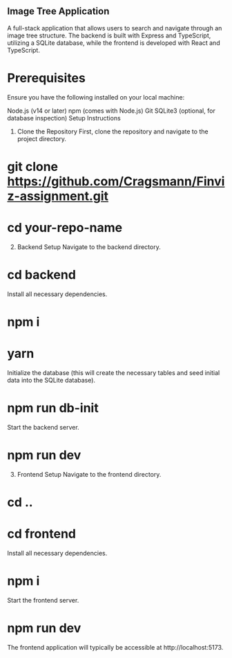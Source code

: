 ## Image Tree Application

A full-stack application that allows users to search and navigate through an image tree structure. The backend is built with Express and TypeScript, utilizing a SQLite database, while the frontend is developed with React and TypeScript.

# Prerequisites

Ensure you have the following installed on your local machine:

Node.js (v14 or later)
npm (comes with Node.js)
Git
SQLite3 (optional, for database inspection)
Setup Instructions

1. Clone the Repository
   First, clone the repository and navigate to the project directory.

# git clone https://github.com/Cragsmann/Finviz-assignment.git

# cd your-repo-name

2. Backend Setup
   Navigate to the backend directory.

# cd backend

Install all necessary dependencies.

# npm i

# yarn

Initialize the database (this will create the necessary tables and seed initial data into the SQLite database).

# npm run db-init

Start the backend server.

# npm run dev

3. Frontend Setup
   Navigate to the frontend directory.

# cd ..

# cd frontend

Install all necessary dependencies.

# npm i

Start the frontend server.

# npm run dev

The frontend application will typically be accessible at http://localhost:5173.
